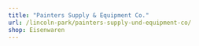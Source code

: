 ```yaml
---
title: "Painters Supply & Equipment Co."
url: /lincoln-park/painters-supply-und-equipment-co/
shop: Eisenwaren
---
```

